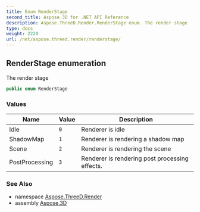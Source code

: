 ```yaml
---
title: Enum RenderStage
second_title: Aspose.3D for .NET API Reference
description: Aspose.ThreeD.Render.RenderStage enum. The render stage
type: docs
weight: 2220
url: /net/aspose.threed.render/renderstage/
---
```

## RenderStage enumeration

The render stage

```csharp
public enum RenderStage
```

### Values

| Name | Value | Description |
| --- | --- | --- |
| Idle | `0` | Renderer is idle |
| ShadowMap | `1` | Renderer is rendering a shadow map |
| Scene | `2` | Renderer is rendering the scene |
| PostProcessing | `3` | Renderer is rendering post processing effects. |

### See Also

* namespace [Aspose.ThreeD.Render](../../aspose.threed.render/)
* assembly [Aspose.3D](../../)


